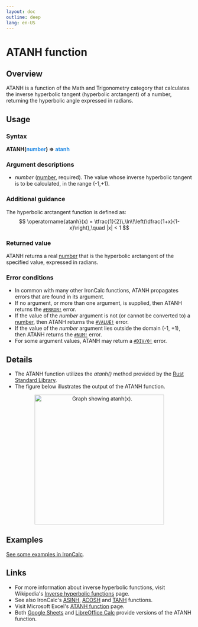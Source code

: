 ```yaml
---
layout: doc
outline: deep
lang: en-US
---
```


# ATANH function
## Overview
ATANH is a function of the Math and Trigonometry category that calculates the inverse hyperbolic tangent (hyperbolic arctangent) of a number, returning the hyperbolic angle expressed in radians.
## Usage
### Syntax
**ATANH(<span title="Number" style="color:#1E88E5">number</span>) => <span title="Number" style="color:#1E88E5">atanh</span>**
### Argument descriptions
* *number* ([number](/features/value-types#numbers), required). The value whose inverse hyperbolic tangent is to be calculated, in the range (-1,+1).
### Additional guidance
The hyperbolic arctangent function is defined as:
$$
\operatorname{atanh}(x) = \tfrac{1}{2}\,\ln\!\left(\dfrac{1+x}{1-x}\right),\quad |x| < 1
$$
### Returned value
ATANH returns a real [number](/features/value-types#numbers) that is the hyperbolic arctangent of the specified value, expressed in radians.
### Error conditions
* In common with many other IronCalc functions, ATANH propagates errors that are found in its argument.
* If no argument, or more than one argument, is supplied, then ATANH returns the [`#ERROR!`](/features/error-types.md#error) error.
* If the value of the *number* argument is not (or cannot be converted to) a [number](/features/value-types#numbers), then ATANH returns the [`#VALUE!`](/features/error-types.md#value) error.
* If the value of the *number* argument lies outside the domain (-1, +1), then ATANH returns the [`#NUM!`](/features/error-types.md#num) error.
* For some argument values, ATANH may return a [`#DIV/0!`](/features/error-types.md#div-0) error.
<!--@include: ../markdown-snippets/error-type-details.txt-->
## Details
* The ATANH function utilizes the *atanh()* method provided by the [Rust Standard Library](https://doc.rust-lang.org/std/).
* The figure below illustrates the output of the ATANH function.
<center><img src="/functions/images/hyperbolicarctangent-curve.png" width="350" alt="Graph showing atanh(x)."></center>

## Examples
[See some examples in IronCalc](https://app.ironcalc.com/?example=atanh).

## Links
* For more information about inverse hyperbolic functions, visit Wikipedia's [Inverse hyperbolic functions](https://en.wikipedia.org/wiki/Inverse_hyperbolic_functions) page.
* See also IronCalc's [ASINH](/functions/math_and_trigonometry/asinh), [ACOSH](/functions/math_and_trigonometry/acosh) and [TANH](/functions/math_and_trigonometry/tanh) functions.
* Visit Microsoft Excel's [ATANH function](https://support.microsoft.com/de-de/office/atanh-function-453534d1-76a5-4f17-8c04-c3f2feee0dd5) page.
* Both [Google Sheets](https://support.google.com/docs/answer/3093397) and [LibreOffice Calc](https://wiki.documentfoundation.org/Documentation/Calc_Functions/ATANH) provide versions of the ATANH function.